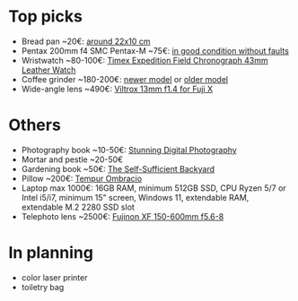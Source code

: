 # Top picks

- Bread pan ~20€: [around 22x10 cm](https://chezmarius.fi/tuote/paderno-alumiininen-leipavuoka-26-x-10cm-15l/)
- Pentax 200mm f4 SMC Pentax-M ~75€: [in good condition without faults](https://kamerastore.com/search?q=pentax%20200mm%20smc&pf_t_category=Category-Lenses&pf_v_brand=Pentax&pf_t_item_condition=QC-Restored&pf_t_item_condition=QC-Certified)
- Wristwatch ~80-100€: [Timex Expedition Field Chronograph 43mm Leather Watch](https://timex.com/products/expedition-field-chronograph-43mm-leather-watch-t49905)
- Coffee grinder ~180-200€: [newer model](https://www.crema.fi/fi/products/baratza/encore-esp/11729) or [older model](https://www.crema.fi/fi/products/baratza/encore/2293)
- Wide-angle lens ~490€: [Viltrox 13mm f1.4 for Fuji X](https://www.fotonordic.fi/product/117568/viltrox-13mm-f14-xf-af-fuji-x)

# Others

- Photography book ~10-50€: [Stunning Digital Photography](https://northrup.photo/product/stunning-digital-photography/)
- Mortar and pestle ~20-50€
- Gardening book ~50€: [The Self-Sufficient Backyard](https://self-sufficient-backyard.com/my-book/)
- Pillow ~200€: [Tempur Ombracio](https://fi.tempur.com/tyyny-FISMARTOMBRACIOM.html)
- Laptop max 1000€: 16GB RAM, minimum 512GB SSD, CPU Ryzen 5/7 or Intel i5/i7, minimum 15" screen, Windows 11, extendable RAM, extendable M.2 2280 SSD slot
- Telephoto lens ~2500€: [Fujinon XF 150-600mm f5.6-8](https://www.fotonordic.fi/product/117743/fujifilm-fujinon-xf-150-600mmf56-8-r-lm-ois-wr)

# In planning

- color laser printer
- toiletry bag





